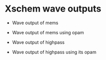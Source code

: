# Xschem wave outputs
- Wave output of mems
   
- Wave output of mems using opam
 
- Wave output of highpass 
 
- Wave output of highpass using its opam
 


